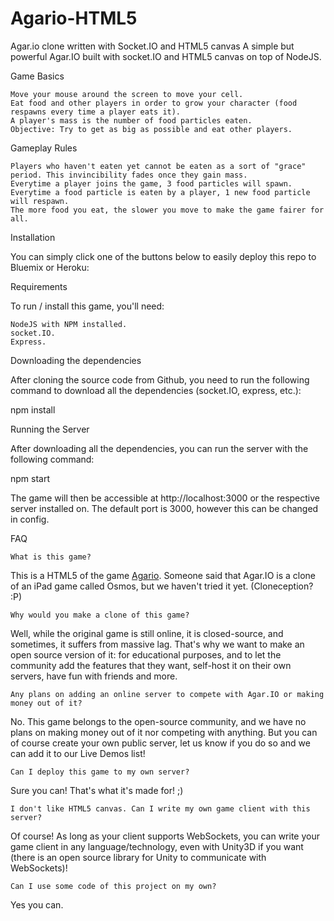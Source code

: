 # Agario-HTML5
Agar.io clone written with Socket.IO and HTML5 canvas 
A simple but powerful Agar.IO built with socket.IO and HTML5 canvas on top of NodeJS.

Game Basics

    Move your mouse around the screen to move your cell.
    Eat food and other players in order to grow your character (food respawns every time a player eats it).
    A player's mass is the number of food particles eaten.
    Objective: Try to get as big as possible and eat other players.

Gameplay Rules

    Players who haven't eaten yet cannot be eaten as a sort of "grace" period. This invincibility fades once they gain mass.
    Everytime a player joins the game, 3 food particles will spawn.
    Everytime a food particle is eaten by a player, 1 new food particle will respawn.
    The more food you eat, the slower you move to make the game fairer for all.
    
Installation

You can simply click one of the buttons below to easily deploy this repo to Bluemix or Heroku:

Requirements

To run / install this game, you'll need:

    NodeJS with NPM installed.
    socket.IO.
    Express.

Downloading the dependencies

After cloning the source code from Github, you need to run the following command to download all the dependencies (socket.IO, express, etc.):

npm install

Running the Server

After downloading all the dependencies, you can run the server with the following command:

npm start

The game will then be accessible at http://localhost:3000 or the respective server installed on. The default port is 3000, however this can be changed in config.

FAQ

    What is this game?

This is a HTML5 of the game <a href="https://sites.google.com/site/playfrivgame/agario">Agario</a>. Someone said that Agar.IO is a clone of an iPad game called Osmos, but we haven't tried it yet. (Cloneception? :P)

    Why would you make a clone of this game?

Well, while the original game is still online, it is closed-source, and sometimes, it suffers from massive lag. That's why we want to make an open source version of it: for educational purposes, and to let the community add the features that they want, self-host it on their own servers, have fun with friends and more.

    Any plans on adding an online server to compete with Agar.IO or making money out of it?

No. This game belongs to the open-source community, and we have no plans on making money out of it nor competing with anything. But you can of course create your own public server, let us know if you do so and we can add it to our Live Demos list!

    Can I deploy this game to my own server?

Sure you can! That's what it's made for! ;)

    I don't like HTML5 canvas. Can I write my own game client with this server?

Of course! As long as your client supports WebSockets, you can write your game client in any language/technology, even with Unity3D if you want (there is an open source library for Unity to communicate with WebSockets)!

    Can I use some code of this project on my own?

Yes you can.
